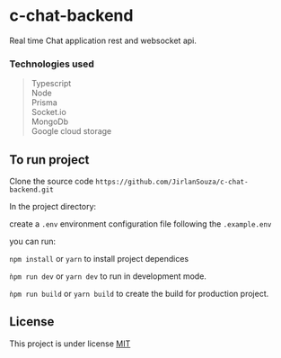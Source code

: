 # c-chat-backend

Real time Chat application rest and websocket api.

### Technologies used

> Typescript  
> Node  
> Prisma  
> Socket.io  
> MongoDb  
> Google cloud storage

## To run project

Clone the source code `https://github.com/JirlanSouza/c-chat-backend.git`

In the project directory:

create a `.env` environment configuration file following the `.example.env`

you can run:

`npm install` or `yarn` to install project dependices

`ǹpm run dev` or `yarn dev` to run in development mode.

`ǹpm run build` or `yarn build` to create the build for production project.

## License

This project is under license [MIT](LICENSE)
